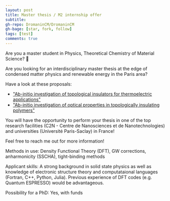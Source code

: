```yaml
---
layout: post
title: Master thesis / M2 internship offer
subtitle: 
gh-repo: DromaninCM/DromaninCM
gh-bage: [star, fork, follow]
tags: [test]
comments: true
---
```


Are you a master student in Physics, Theoretical Chemistry of Material Science? 🔬

Are you looking for an interdisciplinary master thesis at the edge of condensed matter physics and renewable energy in the Paris area?

Have a look at these proposals: 
- ["Ab-initio investigation of topological insulators for thermoelectric applications"](https://github.com/DromaninCM/DromaninCM.github.io/blob/master/docs/C2N_Romanin_Thermo.pdf)
- ["Ab-initio investigation of optical properties in topologically insulating polymers"](https://github.com/DromaninCM/DromaninCM.github.io/blob/master/docs/C2N_Romanin_Topology.pdf)

You will have the opportunity to perform your thesis in one of the top research facilities (C2N - Centre de Nanosciences et de Nanotechnologies) and universities (Université Paris-Saclay) in France!

Feel free to reach me out for more information!

Methods in use: Density Functional Theory (DFT), GW corrections, anharmonicity (SSCHA), tight-binding methods

Applicant skills: A strong background in solid state physics as well as knowledge of electronic structure theory and computataional languages (Fortran, C++, Python, Julia). Previous experience of DFT codes (e.g. Quantum ESPRESSO) would be advantageous.

Possibility for a PhD: Yes, with funds
